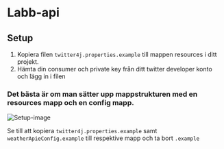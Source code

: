 # Labb-api



## Setup
1. Kopiera filen ```twitter4j.properties.example``` till mappen resources i ditt projekt.
2. Hämta din consumer och private key från ditt twitter developer konto och lägg in i filen


### Det bästa är om man sätter upp mappstrukturen med en resources mapp och en config mapp.
![Setup-image](https://i.imgur.com/KrtrzjO.png)

Se till att kopiera ```twitter4j.properties.example``` samt ```weatherApieConfig.example``` till respektive mapp och ta bort ```.example```
